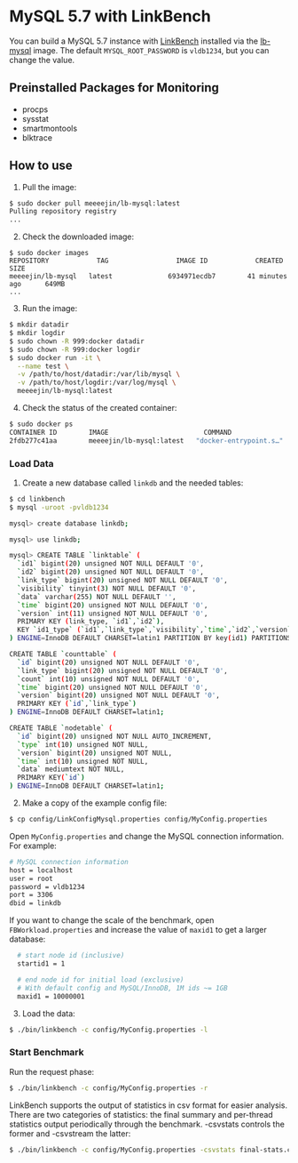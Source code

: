 # MySQL 5.7 with LinkBench

You can build a MySQL 5.7 instance with [LinkBench](https://github.com/facebookarchive/linkbench) installed via the [lb-mysql](https://hub.docker.com/r/meeeejin/lb-mysql) image. The default `MYSQL_ROOT_PASSWORD` is `vldb1234`, but you can change the value.

## Preinstalled Packages for Monitoring

- procps
- sysstat
- smartmontools
- blktrace

## How to use

1. Pull the image:

```bash
$ sudo docker pull meeeejin/lb-mysql:latest
Pulling repository registry
...
```

2. Check the downloaded image:

```
$ sudo docker images
REPOSITORY            TAG                 IMAGE ID            CREATED             SIZE
meeeejin/lb-mysql   latest              6934971ecdb7        41 minutes ago      649MB
...
```

3. Run the image:

```bash
$ mkdir datadir
$ mkdir logdir
$ sudo chown -R 999:docker datadir
$ sudo chown -R 999:docker logdir
$ sudo docker run -it \
  --name test \
  -v /path/to/host/datadir:/var/lib/mysql \
  -v /path/to/host/logdir:/var/log/mysql \
  meeeejin/lb-mysql:latest
```

4. Check the status of the created container:

```bash
$ sudo docker ps
CONTAINER ID        IMAGE                        COMMAND                  CREATED             STATUS              PORTS                               NAMES
2fdb277c41aa        meeeejin/lb-mysql:latest   "docker-entrypoint.s…"   8 minutes ago       Up 8 minutes        3306/tcp, 33060/tcp                 test
```

### Load Data

1. Create a new database called `linkdb` and the needed tables:

```bash
$ cd linkbench
$ mysql -uroot -pvldb1234

mysql> create database linkdb;

mysql> use linkdb;

mysql> CREATE TABLE `linktable` (
  `id1` bigint(20) unsigned NOT NULL DEFAULT '0',
  `id2` bigint(20) unsigned NOT NULL DEFAULT '0',
  `link_type` bigint(20) unsigned NOT NULL DEFAULT '0',
  `visibility` tinyint(3) NOT NULL DEFAULT '0',
  `data` varchar(255) NOT NULL DEFAULT '',
  `time` bigint(20) unsigned NOT NULL DEFAULT '0',
  `version` int(11) unsigned NOT NULL DEFAULT '0',
  PRIMARY KEY (link_type, `id1`,`id2`),
  KEY `id1_type` (`id1`,`link_type`,`visibility`,`time`,`id2`,`version`,`data`)
) ENGINE=InnoDB DEFAULT CHARSET=latin1 PARTITION BY key(id1) PARTITIONS 16;

CREATE TABLE `counttable` (
  `id` bigint(20) unsigned NOT NULL DEFAULT '0',
  `link_type` bigint(20) unsigned NOT NULL DEFAULT '0',
  `count` int(10) unsigned NOT NULL DEFAULT '0',
  `time` bigint(20) unsigned NOT NULL DEFAULT '0',
  `version` bigint(20) unsigned NOT NULL DEFAULT '0',
  PRIMARY KEY (`id`,`link_type`)
) ENGINE=InnoDB DEFAULT CHARSET=latin1;

CREATE TABLE `nodetable` (
  `id` bigint(20) unsigned NOT NULL AUTO_INCREMENT,
  `type` int(10) unsigned NOT NULL,
  `version` bigint(20) unsigned NOT NULL,
  `time` int(10) unsigned NOT NULL,
  `data` mediumtext NOT NULL,
  PRIMARY KEY(`id`)
) ENGINE=InnoDB DEFAULT CHARSET=latin1;
```

2. Make a copy of the example config file:

```bash
$ cp config/LinkConfigMysql.properties config/MyConfig.properties
```

Open `MyConfig.properties` and change the MySQL connection information. For example:

```bash
# MySQL connection information
host = localhost
user = root
password = vldb1234
port = 3306
dbid = linkdb
```

If you want to change the scale of the benchmark, open `FBWorkload.properties` and increase the value of `maxid1` to get a larger database:

```bash
  # start node id (inclusive)
  startid1 = 1

  # end node id for initial load (exclusive)
  # With default config and MySQL/InnoDB, 1M ids ~= 1GB
  maxid1 = 10000001
```

3. Load the data:

```bash
$ ./bin/linkbench -c config/MyConfig.properties -l
```

### Start Benchmark

Run the request phase:

```bash
$ ./bin/linkbench -c config/MyConfig.properties -r
```

LinkBench supports the output of statistics in csv format for easier analysis. There are two categories of statistics: the final summary and per-thread statistics output periodically through the benchmark. -csvstats controls the former and -csvstream the latter:

```bash
$ ./bin/linkbench -c config/MyConfig.properties -csvstats final-stats.csv -csvstream streaming-stats.csv -r
```
